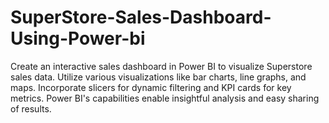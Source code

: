 # SuperStore-Sales-Dashboard-Using-Power-bi
Create an interactive sales dashboard in Power BI to visualize Superstore sales data. Utilize various visualizations like bar charts, line graphs, and maps. Incorporate slicers for dynamic filtering and KPI cards for key metrics. Power BI's capabilities enable insightful analysis and easy sharing of results.
